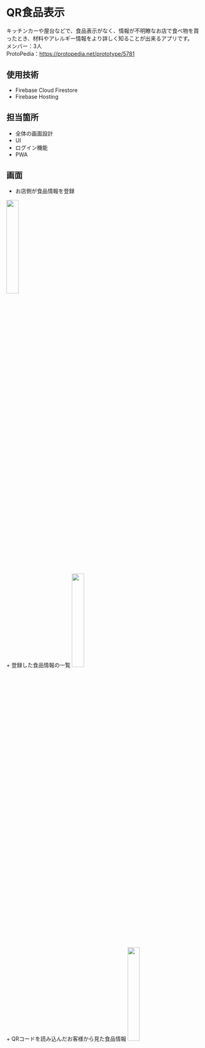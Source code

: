 # QR食品表示
キッチンカーや屋台などで、食品表示がなく、情報が不明瞭なお店で食べ物を買ったとき、材料やアレルギー情報をより詳しく知ることが出来るアプリです。
<br>
メンバー：3人
<br>
ProtoPedia：https://protopedia.net/prototype/5781

## 使用技術
+ Firebase Cloud Firestore
+ Firebase Hosting

## 担当箇所
+ 全体の画面設計
+ UI
+ ログイン機能
+ PWA

## 画面
+ お店側が食品情報を登録
<img src="https://github.com/user-attachments/assets/6f4b3016-19a7-487c-8722-896ec68c0561" width=25%>
<br>
+ 登録した食品情報の一覧
<img src="https://github.com/user-attachments/assets/f077dccb-8081-4c51-a5f0-d5c5d3fd9b99" width=25%>
<br>
+ QRコードを読み込んだお客様から見た食品情報
<img src="https://github.com/user-attachments/assets/8ed631e0-9fae-4324-a72f-c58eb36c9acc" width=25%>

